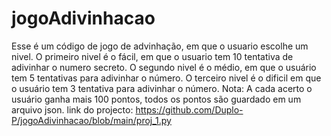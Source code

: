 # jogoAdivinhacao
Esse é um código de jogo de advinhação, em que o usuario escolhe um nivel.
O primeiro nivel é o fácil, em que o usuario tem 10 tentativa de adivinhar o numero secreto.
O segundo nivel é o médio, em que o usuário tem 5 tentativas para adivinhar o número.
O terceiro nivel é o dificil em que o usuário tem 3 tentativa para adivinhar o número.
Nota: A cada acerto o usuário ganha mais 100 pontos, todos os pontos são guardado em um arquivo json.
link do projecto: https://github.com/Duplo-P/jogoAdivinhacao/blob/main/proj_1.py

